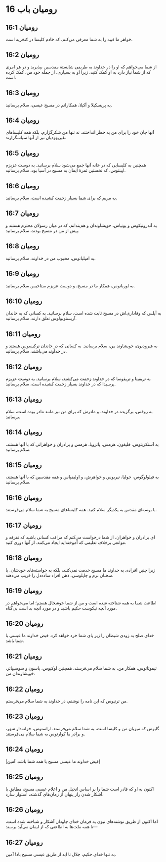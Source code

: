 # رومیان باب 16

## رومیان 16:1

خواهر ما فیبه را به شما معرفی می‌کنم، که خادم کلیسا در کنخریه است.

## رومیان 16:2

از شما می‌خواهم که او را در خداوند به طریقی شایستهٔ مقدسین بپذیرید و در هر امری که از شما نیاز دارد به او کمک کنید، زیرا او به بسیاری، از جمله خود من، کمک کرده است.

## رومیان 16:3

به پریسکیلا و آکیلا، همکارانم در مسیح عیسی، سلام برسانید.

## رومیان 16:4

آنها جان خود را برای من به خطر انداختند. نه تنها من شکرگزارم، بلکه همه کلیساهای غیریهودیان نیز از آنها سپاسگزارند.

## رومیان 16:5

همچنین به کلیسایی که در خانه آنها جمع می‌شود سلام برسانید. به دوست عزیزم اپینتوس، که نخستین ثمرهٔ ایمان به مسیح در آسیا بود، سلام برسانید.

## رومیان 16:6

به مریم که برای شما بسیار زحمت کشیده است، سلام برسانید.

## رومیان 16:7

به آندرونیکوس و یونیاس، خویشاوندان و هم‌بندانم، که در میان رسولان محترم هستند و پیش از من در مسیح بودند، سلام برسانید.

## رومیان 16:8

به امپلیاتوس، محبوب من در خداوند، سلام برسانید.

## رومیان 16:9

به اوربانوس، همکار ما در مسیح، و دوست عزیزم ستاخیس سلام برسانید.

## رومیان 16:10

به آپلس که وفاداری‌اش در مسیح ثابت شده است، سلام برسانید. به کسانی که به خاندان آریستوبولوس تعلق دارند، سلام برسانید.

## رومیان 16:11

به هیرودیون، خویشاوند من، سلام برسانید. به کسانی که در خاندان نرکیسوس هستند و در خداوند می‌باشند، سلام برسانید.

## رومیان 16:12

به تریفینا و تریفوسا که در خداوند زحمت می‌کشند، سلام برسانید. به دوست عزیزم پرسیدا که در خداوند بسیار زحمت کشیده است، سلام برسانید.

## رومیان 16:13

به روفس، برگزیده در خداوند، و مادرش که برای من نیز مانند مادر بوده است، سلام برسانید.

## رومیان 16:14

به آسنکریتوس، فلیغون، هرمس، پاتروبا، هرمس و برادران و خواهرانی که با آنها هستند، سلام برسانید.

## رومیان 16:15

به فیلولوگوس، جولیا، نیریوس و خواهرش، و اولیمپاس و همه مقدسین که با آنها هستند، سلام برسانید.

## رومیان 16:16

با بوسه‌ای مقدس به یکدیگر سلام کنید. همه کلیساهای مسیح به شما سلام می‌فرستند.

## رومیان 16:17

ای برادران و خواهران، از شما درخواست می‌کنم که مراقب کسانی باشید که تفرقه و موانعی برخلاف تعلیمی که آموخته‌اید ایجاد می‌کنند. از آنها دوری کنید.

## رومیان 16:18

زیرا چنین افرادی به خداوند ما مسیح خدمت نمی‌کنند، بلکه به خواسته‌های خودشان. با سخنان نرم و چاپلوسی، ذهن افراد ساده‌دل را فریب می‌دهند.

## رومیان 16:19

اطاعت شما به همه شناخته شده است و من از شما خوشحال هستم؛ اما می‌خواهم در مورد آنچه نیکوست حکیم باشید و در مورد آنچه بد است بی‌گناه.

## رومیان 16:20

خدای صلح به زودی شیطان را زیر پای شما خرد خواهد کرد. فیض خداوند ما عیسی با شما باشد.

## رومیان 16:21

تیموتائوس، همکار من، به شما سلام می‌فرستد، همچنین لوکیوس، یاسون و سوسیپاتر، خویشاوندان من.

## رومیان 16:22

من ترتیوس که این نامه را نوشتم، در خداوند به شما سلام می‌فرستم.

## رومیان 16:23

گایوس که میزبان من و کلیسا است، به شما سلام می‌فرستد. اراستوس، خزانه‌دار شهر، و برادر ما کوارتوس به شما سلام می‌فرستند.

## رومیان 16:24

[فیض خداوند ما عیسی مسیح با همه شما باشد. آمین]

## رومیان 16:25

اکنون به او که قادر است شما را بر اساس انجیل من و اعلام عیسی مسیح، مطابق با آشکار شدن راز پنهان از زمان‌های گذشته، استوار سازد،

## رومیان 16:26

اما اکنون از طریق نوشته‌های نبوی به فرمان خدای جاودان آشکار و شناخته شده است، تا همه ملت‌ها به اطاعتی که از ایمان می‌آید برسند—

## رومیان 16:27

به تنها خدای حکیم، جلال تا ابد از طریق عیسی مسیح باد! آمین.
